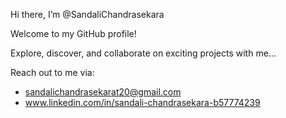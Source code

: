 Hi there, I’m @SandaliChandrasekara

Welcome to my GitHub profile! 

Explore, discover, and collaborate on exciting projects with me...

Reach out to me via:
- sandalichandrasekarat20@gmail.com
- www.linkedin.com/in/sandali-chandrasekara-b57774239 


<!---
SandaliChandrasekara/SandaliChandrasekara is a ✨ special ✨ repository because its `README.md` (this file) appears on your GitHub profile.
You can click the Preview link to take a look at your changes.
--->
